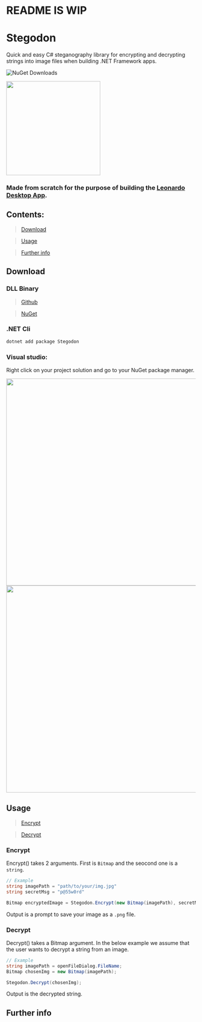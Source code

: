 # README IS WIP
# Stegodon

Quick and easy C# steganography library for encrypting and decrypting strings into image files when building .NET Framework apps.

![NuGet Downloads](https://img.shields.io/nuget/dt/Stegodon?style=for-the-badge&color=43%2C%20255%2C%200)



<img src="https://github.com/2alf/Stegodon/assets/113948114/2706e52d-e42b-4eb9-a3a6-54157230de66" width="250"/>


### Made from scratch for the purpose of building the [Leonardo Desktop App](https://github.com/2alf/Leonardo).

## Contents:

>[Download](#download)

>[Usage](#usage)

>[Further info](#further-info)

## Download

### DLL Binary

>[Github](https://github.com/2alf/Stegodon/releases)

>[NuGet](https://www.nuget.org/packages/Stegodon)

### .NET Cli

```bash
dotnet add package Stegodon
```

### Visual studio:

Right click on your project solution and go to your NuGet package manager.


<img src="https://github.com/2alf/Stegodon/assets/113948114/45de3351-2bfd-410a-8925-fc60526538e9" width="550"/>


<img src="https://github.com/2alf/Stegodon/assets/113948114/5ee88f00-b6d2-4921-a9b8-93c425e4c8c9" width="550"/>


## Usage

>[Encrypt](#encrypt)

>[Decrypt](#decrypt)

### Encrypt

Encrypt() takes 2 arguments. First is `Bitmap` and the seocond one is a `string`.
```cs
// Example
string imagePath = "path/to/your/img.jpg"
string secretMsg = "p@55w0rd"

Bitmap encryptedImage = Stegodon.Encrypt(new Bitmap(imagePath), secretMsg);
```

Output is a prompt to save your image as a `.png` file. 

### Decrypt

Decrypt() takes a Bitmap argument.
In the below example we assume that the user wants to decrypt a string from an image. 
```cs
// Example
string imagePath = openFileDialog.FileName;
Bitmap chosenImg = new Bitmap(imagePath);

Stegodon.Decrypt(chosenImg);
```

Output is the decrypted string.

## Further info
